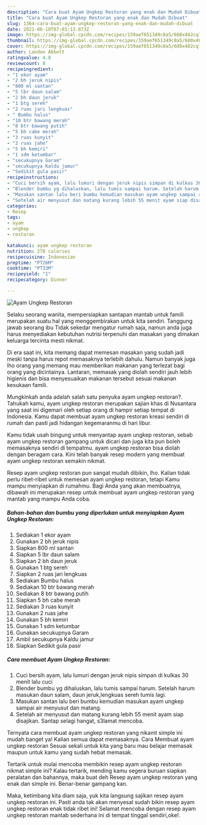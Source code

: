 ```yaml
---
description: "Cara buat Ayam Ungkep Restoran yang enak dan Mudah Dibuat"
title: "Cara buat Ayam Ungkep Restoran yang enak dan Mudah Dibuat"
slug: 1364-cara-buat-ayam-ungkep-restoran-yang-enak-dan-mudah-dibuat
date: 2021-06-10T07:03:13.873Z
image: https://img-global.cpcdn.com/recipes/159aef651349c8a5/680x482cq70/ayam-ungkep-restoran-foto-resep-utama.jpg
thumbnail: https://img-global.cpcdn.com/recipes/159aef651349c8a5/680x482cq70/ayam-ungkep-restoran-foto-resep-utama.jpg
cover: https://img-global.cpcdn.com/recipes/159aef651349c8a5/680x482cq70/ayam-ungkep-restoran-foto-resep-utama.jpg
author: Landon Abbott
ratingvalue: 4.8
reviewcount: 8
recipeingredient:
- "1 ekor ayam"
- "2 bh jeruk nipis"
- "800 ml santan"
- "5 lbr daun salam"
- "2 bh daun jeruk"
- "1 btg sereh"
- "2 ruas jari lengkuas"
- " Bumbu halus"
- "10 btr bawang merah"
- "8 btr bawang putih"
- "5 bh cabe merah"
- "3 ruas kunyit"
- "2 ruas jahe"
- "5 bh kemiri"
- "1 sdm ketumbar"
- "secukupnya Garam"
- "secukupnya Kaldu jamur"
- "Sedikit gula pasir"
recipeinstructions:
- "Cuci bersih ayam, lalu lumuri dengan jeruk nipis simpan di kulkas 30 menit lalu cuci"
- "Blender bumbu yg dihaluskan, lalu tumis sampai harum. Setelah harum masukan daun salam, daun jeruk,lengkuas sereh tumis lagi."
- "Masukan santan lalu beri bumbu kemudian masukan ayam ungkep sampai air menyusut dan matang."
- "Setelah air menyusut dan matang kurang lebih 55 menit ayam siap disajikan. Santap selagi hangat, s3lamat mencoba."
categories:
- Resep
tags:
- ayam
- ungkep
- restoran

katakunci: ayam ungkep restoran 
nutrition: 278 calories
recipecuisine: Indonesian
preptime: "PT26M"
cooktime: "PT33M"
recipeyield: "1"
recipecategory: Dinner

---
```



![Ayam Ungkep Restoran](https://img-global.cpcdn.com/recipes/159aef651349c8a5/680x482cq70/ayam-ungkep-restoran-foto-resep-utama.jpg)

Selaku seorang wanita, mempersiapkan santapan mantab untuk famili merupakan suatu hal yang menggembirakan untuk kita sendiri. Tanggung jawab seorang ibu Tidak sekedar mengatur rumah saja, namun anda juga harus menyediakan kebutuhan nutrisi terpenuhi dan masakan yang dimakan keluarga tercinta mesti nikmat.

Di era  saat ini, kita memang dapat memesan masakan yang sudah jadi meski tanpa harus repot memasaknya terlebih dahulu. Namun banyak juga lho orang yang memang mau memberikan makanan yang terlezat bagi orang yang dicintainya. Lantaran, memasak yang diolah sendiri jauh lebih higienis dan bisa menyesuaikan makanan tersebut sesuai makanan kesukaan famili. 



Mungkinkah anda adalah salah satu penyuka ayam ungkep restoran?. Tahukah kamu, ayam ungkep restoran merupakan sajian khas di Nusantara yang saat ini digemari oleh setiap orang di hampir setiap tempat di Indonesia. Kamu dapat membuat ayam ungkep restoran kreasi sendiri di rumah dan pasti jadi hidangan kegemaranmu di hari libur.

Kamu tidak usah bingung untuk menyantap ayam ungkep restoran, sebab ayam ungkep restoran gampang untuk dicari dan juga kita pun boleh memasaknya sendiri di tempatmu. ayam ungkep restoran bisa diolah dengan beragam cara. Kini telah banyak resep modern yang membuat ayam ungkep restoran semakin nikmat.

Resep ayam ungkep restoran pun sangat mudah dibikin, lho. Kalian tidak perlu ribet-ribet untuk memesan ayam ungkep restoran, tetapi Kamu mampu menyiapkan di rumahmu. Bagi Anda yang akan membuatnya, dibawah ini merupakan resep untuk membuat ayam ungkep restoran yang mantab yang mampu Anda coba.

<!--inarticleads1-->

##### Bahan-bahan dan bumbu yang diperlukan untuk menyiapkan Ayam Ungkep Restoran:

1. Sediakan 1 ekor ayam
1. Gunakan 2 bh jeruk nipis
1. Siapkan 800 ml santan
1. Siapkan 5 lbr daun salam
1. Siapkan 2 bh daun jeruk
1. Gunakan 1 btg sereh
1. Siapkan 2 ruas jari lengkuas
1. Sediakan  Bumbu halus
1. Sediakan 10 btr bawang merah
1. Sediakan 8 btr bawang putih
1. Siapkan 5 bh cabe merah
1. Sediakan 3 ruas kunyit
1. Gunakan 2 ruas jahe
1. Gunakan 5 bh kemiri
1. Gunakan 1 sdm ketumbar
1. Gunakan secukupnya Garam
1. Ambil secukupnya Kaldu jamur
1. Siapkan Sedikit gula pasir




<!--inarticleads2-->

##### Cara membuat Ayam Ungkep Restoran:

1. Cuci bersih ayam, lalu lumuri dengan jeruk nipis simpan di kulkas 30 menit lalu cuci
1. Blender bumbu yg dihaluskan, lalu tumis sampai harum. Setelah harum masukan daun salam, daun jeruk,lengkuas sereh tumis lagi.
1. Masukan santan lalu beri bumbu kemudian masukan ayam ungkep sampai air menyusut dan matang.
1. Setelah air menyusut dan matang kurang lebih 55 menit ayam siap disajikan. Santap selagi hangat, s3lamat mencoba.




Ternyata cara membuat ayam ungkep restoran yang nikamt simple ini mudah banget ya! Kalian semua dapat memasaknya. Cara Membuat ayam ungkep restoran Sesuai sekali untuk kita yang baru mau belajar memasak maupun untuk kamu yang sudah hebat memasak.

Tertarik untuk mulai mencoba membikin resep ayam ungkep restoran nikmat simple ini? Kalau tertarik, mending kamu segera buruan siapkan peralatan dan bahannya, maka buat deh Resep ayam ungkep restoran yang enak dan simple ini. Benar-benar gampang kan. 

Maka, ketimbang kita diam saja, yuk kita langsung sajikan resep ayam ungkep restoran ini. Pasti anda tak akan menyesal sudah bikin resep ayam ungkep restoran enak tidak ribet ini! Selamat mencoba dengan resep ayam ungkep restoran mantab sederhana ini di tempat tinggal sendiri,oke!.

